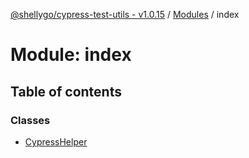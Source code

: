 [@shellygo/cypress-test-utils - v1.0.15](../README.md) / [Modules](../modules.md) / index

# Module: index

## Table of contents

### Classes

- [CypressHelper](../classes/index.CypressHelper.md)
